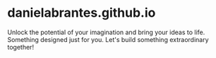 # danielabrantes.github.io
Unlock the potential of your imagination and bring your ideas to life. Something designed just for you. Let's build something extraordinary together!
